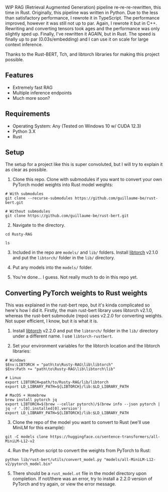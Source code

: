 WIP RAG (Retrieval Augmented Generation) pipeline re-re-re-rewritten, this time in Rust. Originally, this pipeline was written in Python. Due to the less than satisfactory performance, I rewrote it in TypeScript. The performance improved, however it was still not up to par. Again, I rewrote it but in C++. Rewriting and converting tensors took ages and the performance was only slightly sped up. Finally, I've rewritten it AGAIN, but in Rust. The speed is finally up to par (0.03s/embedding) and I can use it on scale for large context inference.

Thanks to the Rust-BERT, Tch, and libtorch libraries for making this project possible.

## Features
- Extremely fast RAG
- Multiple inference endpoints
- Much more soon?

## Requirements
- Operating System: Any (Tested on Windows 10 w/ CUDA 12.3)
- Python 3.X
- Rust

## Setup
The setup for a project like this is super convoluted, but I will try to explain it as clear as possible.

1. Clone this repo. Clone with submodules if you want to convert your own PyTorch model weights into Rust model weights:
```shell
# With submodules
git clone --recurse-submodules https://github.com/guillaume-be/rust-bert.git

# Without submodules
git clone https://github.com/guillaume-be/rust-bert.git
```

2. Navigate to the directory.
```shell
cd Rusty-RAG

ls
```

3. Included in the repo are ``models/`` and ``lib/`` folders. Install [libtorch](https://pytorch.org/get-started/locally/) v2.1.0 and put the ``libtorch/`` folder in the ``lib/`` directory.

4. Put any models into the ``models/`` folder.

5. You're done... I guess. Not really much to do in this repo yet.

## Converting PyTorch weights to Rust weights
This was explained in the rust-bert repo, but it's kinda complicated so here's how I did it. Firstly, the main rust-bert library uses libtorch v2.1.0, whereas the rust-bert submodule (repo) uses v2.2.0 for converting weights. Not super efficient, I know, but it is what it is.

1. Install [libtorch](https://pytorch.org/get-started/locally/) v2.2.0 and put the ``libtorch/`` folder in the ``lib/`` directory under a different name. I use ``libtorch-rustbert``.

2. Set your environment variables for the libtorch location and the libtorch libraries:
```shell
# Windows 
$Env:LIBTORCH = "path\to\Rusty-RAG\lib\libtorch"
$Env:Path += "path\to\Rusty-RAG\lib\libtorch\lib"

# Linux 
export LIBTORCH=path/to/Rusty-RAG/lib/libtorch
export LD_LIBRARY_PATH=${LIBTORCH}/lib:$LD_LIBRARY_PATH

# MacOS + Homebrew
brew install pytorch jq
export LIBTORCH=$(brew --cellar pytorch)/$(brew info --json pytorch | jq -r '.[0].installed[0].version')
export LD_LIBRARY_PATH=${LIBTORCH}/lib:$LD_LIBRARY_PATH
```

3. Clone the repo of the model you want to convert to Rust (we'll use MiniLM for this example):
```shell
git -C models clone https://huggingface.co/sentence-transformers/all-MiniLM-L12-v2
```

4. Run the Python script to convert the weights from PyTorch to Rust:
```shell
python lib/rust-bert/utils/convert_model.py "models/all-MiniLM-L12-v2/pytorch_model.bin"
```

5. There should be a ``rust_model.ot`` file in the model directory upon completion. If not/there was an error, try to install a 2.2.0 version of PyTorch and try again, or view the error message.